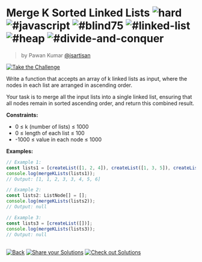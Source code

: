 <!--info-header-start--><h1>Merge K Sorted Linked Lists <img src="https://img.shields.io/badge/-hard-de3d37" alt="hard"/> <img src="https://img.shields.io/badge/-%23javascript-999" alt="#javascript"/> <img src="https://img.shields.io/badge/-%23blind75-999" alt="#blind75"/> <img src="https://img.shields.io/badge/-%23linked--list-999" alt="#linked-list"/> <img src="https://img.shields.io/badge/-%23heap-999" alt="#heap"/> <img src="https://img.shields.io/badge/-%23divide--and--conquer-999" alt="#divide-and-conquer"/></h1><blockquote><p>by Pawan Kumar <a href="https://github.com/jsartisan" target="_blank">@jsartisan</a></p></blockquote><p><a href="https://frontend-challenges.com/challenges/233-merge-k-sorted-linked-lists" target="_blank"><img src="https://img.shields.io/badge/-Take%20the%20Challenge-0d99ff?logo=javascript&logoColor=white" alt="Take the Challenge"/></a> </p><!--info-header-end-->

Write a function that accepts an array of k linked lists as input, where the nodes in each list are arranged in ascending order.

Your task is to merge all the input lists into a single linked list, ensuring that all nodes remain in sorted ascending order, and return this combined result.

**Constraints:**

- 0 ≤ k (number of lists) ≤ 1000
- 0 ≤ length of each list ≤ 100
- -1000 ≤ value in each node ≤ 1000

**Examples:**

```typescript
// Example 1:
const lists1 = [createList([1, 2, 4]), createList([1, 3, 5]), createList([3, 6])];
console.log(mergeKLists(lists1));
// Output: [1, 1, 2, 3, 3, 4, 5, 6]

// Example 2:
const lists2: ListNode[] = [];
console.log(mergeKLists(lists2));
// Output: null

// Example 3:
const lists3 = [createList([])];
console.log(mergeKLists(lists3));
// Output: null
```

<!--info-footer-start--><br><a href="../../README.md" target="_blank"><img src="https://img.shields.io/badge/-Back-grey" alt="Back"/></a> <a href="https://github.com/jsartisan/frontend-challenges/issues/new?template=answer.md&labels=answer,233,undefined&title=233%20-%20Merge%20K%20Sorted%20Linked%20Lists%20-%20undefined&body=" target="_blank"><img src="https://img.shields.io/badge/-Share%20your%20Solutions-teal" alt="Share your Solutions"/></a> <a href="https://github.com/jsartisan/frontend-challenges/issues?q=label%3A233+label%3Aanswer+sort%3Areactions-%2B1-desc" target="_blank"><img src="https://img.shields.io/badge/-Check%20out%20Solutions-de5a77?logo=awesome-lists&logoColor=white" alt="Check out Solutions"/></a> <!--info-footer-end-->
